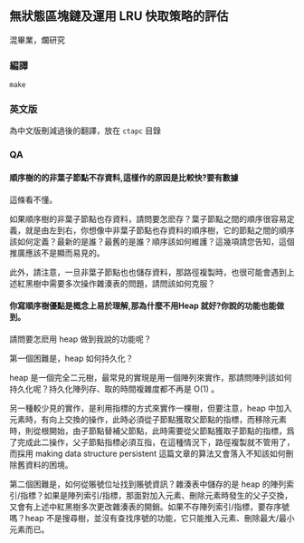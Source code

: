 ## 無狀態區塊鏈及運用 LRU 快取策略的評估
混畢業，爛研究

### 編譯
```
make
```

### 英文版
為中文版刪減過後的翻譯，放在 `ctapc` 目錄

### QA

#### 順序樹的的非葉子節點不存資料,這樣作的原因是比較快?要有數據
這條看不懂。

如果順序樹的非葉子節點也存資料，請問要怎麽存？葉子節點之間的順序很容易定義，就是由左到右，你想像中非葉子節點也存資料的順序樹，它的節點之間的順序該如何定義？最新的是誰？最舊的是誰？順序該如何維護？這幾項請您告知，這個推廣應該不是顯而易見的。

此外，請注意，一旦非葉子節點也也儲存資料，那路徑複製時，也很可能會遇到上述紅黑樹中需要多次操作雜湊表的問題，請問該如何克服？

#### 你寫順序樹優點是概念上易於理解,那為什麼不用Heap 就好?你說的功能也能做到。

請問要怎麽用 heap 做到我說的功能呢？

第一個困難是，heap 如何持久化？

heap 是一個完全二元樹，最常見的實現是用一個陣列來實作，那請問陣列該如何持久化呢？持久化陣列存、取的時間複雜度都不再是 O(1) 。

另一種較少見的實作，是利用指標的方式來實作一棵樹，但要注意，heap 中加入元素時，有向上交換的操作，此時必須從子節點獲取父節點的指標，而移除元素時，則從根開始，由子節點替補父節點，此時需要從父節點獲取子節點的指標，爲了完成此二操作，父子節點指標必須互指，在這種情況下，路徑複製就不管用了，而採用 making data structure persistent 這篇文章的算法又會落入不知該如何刪除舊資料的困境。

第二個困難是，如何從賬號位址找到賬號資訊？雜湊表中儲存的是 heap 的陣列索引/指標？如果是陣列索引/指標，那面對加入元素、刪除元素時發生的父子交換，又會有上述中紅黑樹多次更改雜湊表的開銷。如果不存陣列索引/指標，要存序號嗎？heap 不是搜尋樹，並沒有查找序號的功能，它只能推入元素、刪除最大/最小元素而已。
